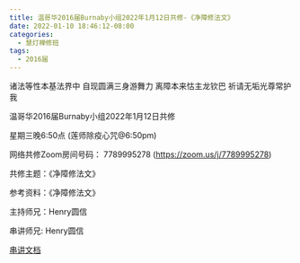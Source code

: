 ```yaml
---
title: 温哥华2016届Burnaby小组2022年1月12日共修-《净障修法文》
date: 2022-01-10 18:46:12-08:00
categories:
  - 慧灯禅修班
tags:
  - 2016届
---
```

诸法等性本基法界中 自现圆满三身游舞力 离障本来怙主龙钦巴 祈请无垢光尊常护我

温哥华2016届Burnaby小组2022年1月12日共修 

星期三晚6:50点 (莲师除疫心咒@6:50pm)

网络共修Zoom房间号码： 7789995278 (<https://zoom.us/j/7789995278>)

共修主题：《净障修法文》

参考资料：《净障修法文》

主持师兄：Henry圆信

串讲师兄: Henry圆信  

[串讲文档](https://s3.ca-central-1.wasabisys.com/hddata/f.huidengchanxiu.net/hdv/f/up/修法文_henry.pptx)